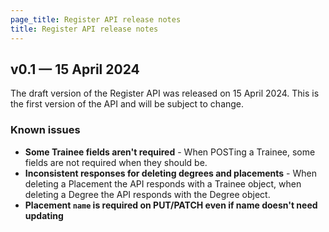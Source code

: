 ```yaml
---
page_title: Register API release notes
title: Register API release notes
---
```


## v0.1 — 15 April 2024

The draft version of the Register API was released on 15 April 2024. This is the first version of the API and will be subject to change.

### Known issues

* **Some Trainee fields aren't required** - When POSTing a Trainee, some fields are not required when they should be.
* **Inconsistent responses for deleting degrees and placements** - When deleting a Placement the API responds with a Trainee object, when deleting a Degree the API responds with the Degree object.
* **Placement `name` is required on PUT/PATCH even if name doesn't need updating**



